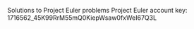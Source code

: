 Solutions to Project Euler problems
Project Euler account key: 1716562_45K99RrM55mQ0KiepWsaw0fxWeI67Q3L
